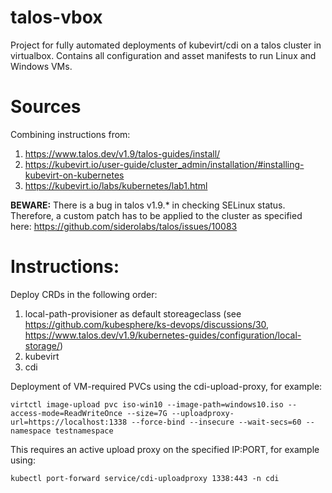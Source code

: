 # talos-vbox
Project for fully automated deployments of kubevirt/cdi on a talos cluster in virtualbox. Contains all configuration and asset manifests to run Linux and Windows VMs.

# Sources

Combining instructions from:
1. https://www.talos.dev/v1.9/talos-guides/install/
2. https://kubevirt.io/user-guide/cluster_admin/installation/#installing-kubevirt-on-kubernetes
3. https://kubevirt.io/labs/kubernetes/lab1.html

**BEWARE:** There is a bug in talos v1.9.* in checking SELinux status. Therefore, a custom patch has to be applied to the cluster as specified here: https://github.com/siderolabs/talos/issues/10083

# Instructions:

Deploy CRDs in the following order:

1. local-path-provisioner as default storeageclass (see https://github.com/kubesphere/ks-devops/discussions/30, https://www.talos.dev/v1.9/kubernetes-guides/configuration/local-storage/)
2. kubevirt
3. cdi

Deployment of VM-required PVCs using the cdi-upload-proxy, for example:

```console
virtctl image-upload pvc iso-win10 --image-path=windows10.iso --access-mode=ReadWriteOnce --size=7G --uploadproxy-url=https://localhost:1338 --force-bind --insecure --wait-secs=60 --namespace testnamespace
```

This requires an active upload proxy on the specified IP:PORT, for example using:

```console
kubectl port-forward service/cdi-uploadproxy 1338:443 -n cdi
```